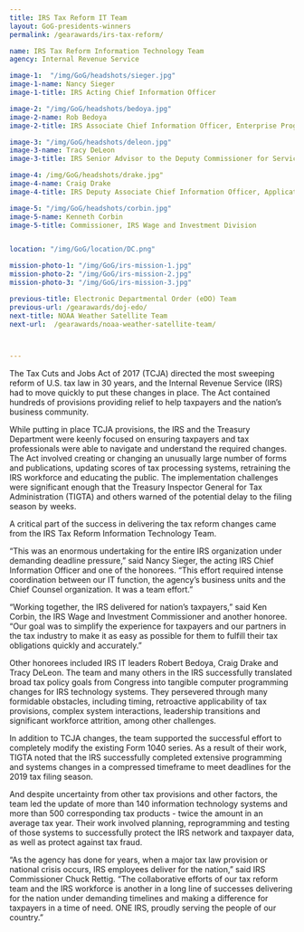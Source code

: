 ```yaml
---
title: IRS Tax Reform IT Team
layout: GoG-presidents-winners
permalink: /gearawards/irs-tax-reform/

name: IRS Tax Reform Information Technology Team
agency: Internal Revenue Service

image-1:  "/img/GoG/headshots/sieger.jpg"
image-1-name: Nancy Sieger
image-1-title: IRS Acting Chief Information Officer

image-2: "/img/GoG/headshots/bedoya.jpg"
image-2-name: Rob Bedoya
image-2-title: IRS Associate Chief Information Officer, Enterprise Program Management Office

image-3: "/img/GoG/headshots/deleon.jpg"
image-3-name: Tracy DeLeon
image-3-title: IRS Senior Advisor to the Deputy Commissioner for Services and Enforcement

image-4: /img/GoG/headshots/drake.jpg"
image-4-name: Craig Drake
image-4-title: IRS Deputy Associate Chief Information Officer, Applications Development

image-5: "/img/GoG/headshots/corbin.jpg"
image-5-name: Kenneth Corbin
image-5-title: Commissioner, IRS Wage and Investment Division


location: "/img/GoG/location/DC.png"

mission-photo-1: "/img/GoG/irs-mission-1.jpg"
mission-photo-2: "/img/GoG/irs-mission-2.jpg"
mission-photo-3: "/img/GoG/irs-mission-3.jpg"

previous-title: Electronic Departmental Order (eDO) Team
previous-url: /gearawards/doj-edo/
next-title: NOAA Weather Satellite Team
next-url:  /gearawards/noaa-weather-satellite-team/



---
```

The Tax Cuts and Jobs Act of 2017 (TCJA) directed the most sweeping reform of U.S. tax law in 30 years, and the Internal Revenue Service (IRS) had to move quickly to put these changes in place. The Act contained hundreds of provisions providing relief to help taxpayers and the nation’s business community.

While putting in place TCJA provisions, the IRS and the Treasury Department were keenly focused on ensuring taxpayers and tax professionals were able to navigate and understand the required changes. The Act involved creating or changing an unusually large number of forms and publications, updating scores of tax processing systems, retraining the IRS workforce and educating the public. The implementation challenges were significant enough that the Treasury Inspector General for Tax Administration (TIGTA) and others warned of the potential delay to the filing season by weeks.

A critical part of the success in delivering the tax reform changes came from the IRS Tax Reform Information Technology Team.

<div class="testimonial-blockquote">
  <p>“This was an enormous undertaking for the entire IRS organization under demanding deadline pressure,” said Nancy Sieger, the acting IRS Chief Information Officer and one of the honorees. “This effort required intense coordination between our IT function, the agency’s business units and the Chief Counsel organization. It was a team effort.”</p>

  <p>“Working together, the IRS delivered for nation’s taxpayers,” said Ken Corbin, the IRS Wage and Investment Commissioner and another honoree. “Our goal was to simplify the experience for taxpayers and our partners in the tax industry to make it as easy as possible for them to fulfill their tax obligations quickly and accurately.” </p>
</div>    

Other honorees included IRS IT leaders Robert Bedoya, Craig Drake and Tracy DeLeon.
The team and many others in the IRS successfully translated broad tax policy goals from Congress into tangible computer programming changes for IRS technology systems.  They persevered through many formidable obstacles, including timing, retroactive applicability of tax provisions, complex system interactions, leadership transitions and significant workforce attrition, among other challenges.   

In addition to TCJA changes, the team supported the successful effort to completely modify the existing Form 1040 series. As a result of their work, TIGTA noted that the IRS successfully completed extensive programming and systems changes in a compressed timeframe to meet deadlines for the 2019 tax filing season.

And despite uncertainty from other tax provisions and other factors, the team led the update of more than 140 information technology systems and more than 500 corresponding tax products - twice the amount in an average tax year. Their work involved planning, reprogramming and testing of those systems to successfully protect the IRS network and taxpayer data, as well as protect against tax fraud.

<div class="testimonial-blockquote">
  <p>“As the agency has done for years, when a major tax law provision or national crisis occurs, IRS employees deliver for the nation,” said IRS Commissioner Chuck Rettig. “The collaborative efforts of our tax reform team and the IRS workforce is another in a long line of successes delivering for the nation under demanding timelines and making a difference for taxpayers in a time of need. ONE IRS, proudly serving the people of our country.”</p>
</div>  

